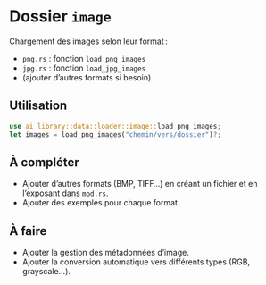 # Dossier `image`

Chargement des images selon leur format :
- `png.rs` : fonction `load_png_images`
- `jpg.rs` : fonction `load_jpg_images`
- (ajouter d’autres formats si besoin)

## Utilisation

```rust
use ai_library::data::loader::image::load_png_images;
let images = load_png_images("chemin/vers/dossier")?;
```

## À compléter

- Ajouter d’autres formats (BMP, TIFF…) en créant un fichier et en l’exposant dans `mod.rs`.
- Ajouter des exemples pour chaque format.

## À faire

- Ajouter la gestion des métadonnées d’image.
- Ajouter la conversion automatique vers différents types (RGB, grayscale…).
